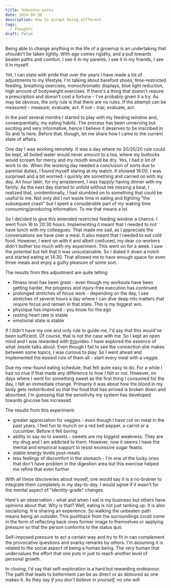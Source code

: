 ```yaml
---
title: Unbeaten paths
date: 2024-04-30
description: How to accept being different
tags:
  - thoughts
draft: false
---
```

Being able to change anything in the life of a grownup is an undertaking that shouldn't be taken lightly. With age comes rigidity, and a pull towards beaten paths and comfort. I see it in my parents, I see it in my friends, I see it in myself. 

Yet, I can state with pride that over the years I have made a lot of adjustments to my lifestyle. I'm talking about barefoot shoes, time-restricted feeding, breathing exercises, monochromatic displays, blue light reduction, high amount of bodyweight exercises. If there's a thing that doesn't require a prescription and doesn't cost a fortune - I've probably given it a try. As may be obvious, the only rule is that there are no rules. If the attempt can be measured - measure, evaluate, act. If not - trial, evaluate, act.

In the past several months I started to play with my feeding window and, consequentially, my eating habits. The process has been unnerving but exciting and very informative, hence I believe it deserves to be inscribed in 0s and 1s here. Before that, though, let me share how I came to the current state of affairs.

One day I was working remotely. It was a day where no 20/20/20 rule could be kept, all boiled water would never amount to a tea, where my buttocks would scream for mercy and my mouth would be dry. Yes, I had _a lot_ of work to do. When the working day needed a conclusion of sorts due to parental duties, I found myself staring at my watch. It showed 16:00. I was surprised and a bit worried. I quickly ate something and carried on with my day. An hour later, for my amazement, I was happily having dinner with my family. As the next day started to unfold without me missing a beat, I realized that, unintentionally, I had stumbled on to something that could be useful to me. Not only did I not waste time in eating and fighting "the subsequent crash" but I spent a considerable part of my waking time consuming/producing information. To me that means a lot. 

So I decided to give this extended restricted feeding window a chance. I went from 16 to 20:30 hours. Implementing it meant that I needed to not have lunch with my colleagues. That made me sad, as I appreciate the conversations we have over a meal. It also meant that I needed to eat cold food. However, I went on with it and albeit confused, my dear co-workers didn't bother too much with my experiment. This went on for a week. I saw the potential but felt that it was unsustainable. So I dialed it down a notch and started eating at 14:30. That allowed me to have enough space for even three meals and enjoy a guilty pleasure of some sort.

The results from this adjustment are quite telling:
- fitness level has been great - even though my workouts have been getting harder, the progress and injury-free execution has continued
- prolonged stretches of focus work - depending on the day, I see stretches of several hours a day where I can dive deep into matters that require focus and remain in that state. This is my biggest win.
- physique has improved - you know for the ego
- resting heart rate is stable
- emotional state is stable

If I didn't have my one and only rule to guide me, I'd say that this would've been sufficient. Of course, that is not the case with me. So I kept an open mind and I was rewarded with [this](https://youtu.be/1PkshTBkWZ8?si=iCvDnWucqMaJLzXL)video. I have explored the essence of what Jessie talks about. Even though I fail to see the connection she makes between some topics, I was curious to play. So I went ahead and implemented the easiest rule of them all - start every meal with a veggie. 

Due my new-found eating schedule, that felt quite easy to do. For a while I had no clue if that made any difference to how I felt or not. However, on days where I went for something sweet as the first thing I consumed for the day, I felt an immediate change. Primarily it was about how the blood in my body gets redistributed so that the food that has arrived is broken down and absorbed. I'm guessing that the sensitivity my system has developed towards glucose has increased.

The results from this experiment:
- greater appreciation for veggies - even though I have cut on meat in the past years, I feel fun to munch on a red bell pepper, a carrot or a cucumber. Before it felt boring.
- ability to say _no_ to sweets - sweets are my biggest weakness. They are my drug and I am addicted to them. However, now it seems I have the mental and empirical support to resist excessive sugar feasts.
- stable energy levels post-meals
- less feelings of discomfort in the stomach - I'm one of the lucky ones that don't have problem in the digestion area but this exercise helped me refine that even further

With all these discoveries about myself, one would say it is a no-brainer to integrate them completely in my day-to-day. I would agree if it wasn't for the mental aspect of "identity-grade" changes.

Here's an observation - what and when I eat is my business but others have opinions about that. Why is that? Well, eating is not just tanking up. It is also socializing. It is sharing an experience. So walking the unbeaten path means being an outsider. This pushback from the surroundings could come in the form of reflecting back ones former image to themselves or applying pressure so that the person conforms to the status quo.

Self-imposed pressure to act a certain way and try to fit in can complement the provocative questions and snarky remarks by others. I'm assuming it is related to the social aspect of being a human being. The very human that undervalues the effort that one puts in just to reach another level of personal growth.

In closing, I'd say that self-exploration is a hard but rewarding endeavour. The path that leads to betterment can be as direct or as detoured as one makes it. As they say _if you don't believe in yourself, no one will._
